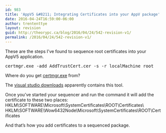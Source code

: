 ```yaml
---
id: 983
title: 'AppV5 &#8211; Integrating Certificates into your AppV package'
date: 2016-04-24T16:59:00-06:00
author: trententtye
layout: revision
guid: http://theorypc.ca/blog/2016/04/24/542-revision-v1/
permalink: /2016/04/24/542-revision-v1/
---
```

These are the steps I&#8217;ve found to sequence root certificates into your AppV5 application.

<pre class="lang:batch decode:true ">certmgr.exe -add AddTrustCert.cer -s -r localMachine root</pre>

Where do you get [certmgr.exe](https://msdn.microsoft.com/en-us/library/e78byta0%28v=vs.110%29.aspx?f=255&MSPPError=-2147217396) from?

The [visual studio downloads](https://www.visualstudio.com/downloads/download-visual-studio-vs) apparently contains this tool.

Once you&#8217;ve started your sequencer and run the command it will add the certificate to these two places:  
HKLM\SOFTWARE\Microsoft\SystemCertificates\ROOT\Certificates\  
HKLM\SOFTWARE\Wow6432Node\Microsoft\SystemCertificates\ROOT\Certificates

And that&#8217;s how you add certificates to a sequenced package.

<!-- AddThis Advanced Settings generic via filter on the_content -->

<!-- AddThis Share Buttons generic via filter on the_content -->